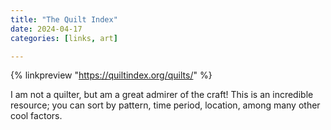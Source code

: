 ```yaml
---
title: "The Quilt Index"
date: 2024-04-17
categories: [links, art]

---
```


{% linkpreview "https://quiltindex.org/quilts/" %}

I am not a quilter, but am a great admirer of the craft! This is an incredible resource; you can sort by pattern, time period, location, among many other cool factors.
